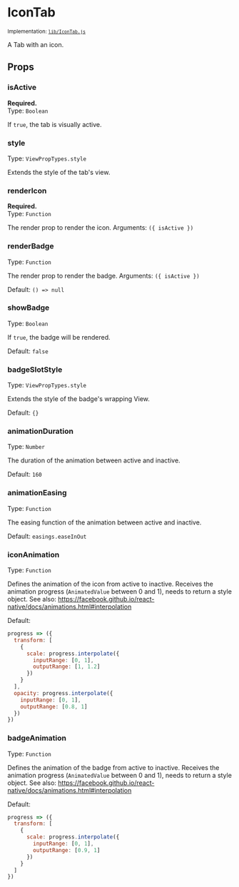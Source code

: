 <!--
  Warning: this is an automatically generated documentation.
  To change the contents of this file, edit the doc comments
  in lib/IconTab.js
-->

# IconTab

<small>Implementation: [`lib/IconTab.js`](lib/IconTab.js)</small>

A Tab with an icon.

## Props


### isActive
**Required.**  
Type: `Boolean`

If `true`, the tab is visually active.



### style

Type: `ViewPropTypes.style`

Extends the style of the tab's view.



### renderIcon
**Required.**  
Type: `Function`

The render prop to render the icon. Arguments: `({ isActive })`



### renderBadge

Type: `Function`

The render prop to render the badge. Arguments: `({ isActive })`


Default: `() => null`

### showBadge

Type: `Boolean`

If `true`, the badge will be rendered.


Default: `false`

### badgeSlotStyle

Type: `ViewPropTypes.style`

Extends the style of the badge's wrapping View.


Default: `{}`

### animationDuration

Type: `Number`

The duration of the animation between active and inactive.


Default: `160`

### animationEasing

Type: `Function`

The easing function of the animation between active and inactive.


Default: `easings.easeInOut`

### iconAnimation

Type: `Function`

Defines the animation of the icon from active to inactive. Receives the
animation progress (`AnimatedValue` between 0 and 1), needs to return a
style object.
See also: https://facebook.github.io/react-native/docs/animations.html#interpolation


Default:  
```js
progress => ({
  transform: [
    {
      scale: progress.interpolate({
        inputRange: [0, 1],
        outputRange: [1, 1.2]
      })
    }
  ],
  opacity: progress.interpolate({
    inputRange: [0, 1],
    outputRange: [0.8, 1]
  })
})
```

### badgeAnimation

Type: `Function`

Defines the animation of the badge from active to inactive. Receives the
animation progress (`AnimatedValue` between 0 and 1), needs to return a
style object.
See also: https://facebook.github.io/react-native/docs/animations.html#interpolation


Default:  
```js
progress => ({
  transform: [
    {
      scale: progress.interpolate({
        inputRange: [0, 1],
        outputRange: [0.9, 1]
      })
    }
  ]
})
```

